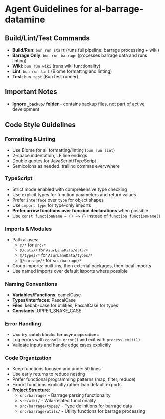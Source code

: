 # Agent Guidelines for al-barrage-datamine

## Build/Lint/Test Commands
- **Build/Run**: `bun run start` (runs full pipeline: barrage processing + wiki)
- **Barrage Only**: `bun run barrage` (processes barrage data and runs linting)
- **Wiki**: `bun run wiki` (runs wiki functionality)
- **Lint**: `bun run lint` (Biome formatting and linting)
- **Test**: `bun test` (Bun test runner)

## Important Notes
- **Ignore `_backup/` folder** - contains backup files, not part of active development

## Code Style Guidelines

### Formatting & Linting
- Use Biome for all formatting/linting (`bun run lint`)
- 2-space indentation, LF line endings
- Double quotes for JavaScript/TypeScript
- Semicolons as needed, trailing commas everywhere

### TypeScript
- Strict mode enabled with comprehensive type checking
- Use explicit types for function parameters and return values
- Prefer `interface` over `type` for object shapes
- Use `import type` for type-only imports
- **Prefer arrow functions over function declarations** when possible
- Use `const functionName = () => {}` instead of `function functionName()`

### Imports & Modules
- Path aliases: 
  - `@/*` for `src/*`
  - `@/data/*` for `AzurLaneData/data/*`
  - `@/types/*` for `AzurLaneData/types/*`
  - `@/barrage/*` for `src/barrage/*`
- Group imports: built-ins, then external packages, then local imports
- Use named imports over default imports where possible

### Naming Conventions
- **Variables/Functions**: camelCase
- **Types/Interfaces**: PascalCase
- **Files**: kebab-case for utilities, PascalCase for types
- **Constants**: UPPER_SNAKE_CASE

### Error Handling
- Use try-catch blocks for async operations
- Log errors with `console.error()` and exit with `process.exit(1)`
- Validate inputs and handle edge cases explicitly

### Code Organization
- Keep functions focused and under 50 lines
- Use early returns to reduce nesting
- Prefer functional programming patterns (map, filter, reduce)
- Export functions explicitly rather than default exports
- **Project Structure**:
  - `src/barrage/` - Barrage parsing functionality
  - `src/wiki/` - Wiki-related functionality
  - `src/barrage/types/` - Type definitions for barrage data
  - `src/barrage/utils/` - Utility functions for barrage processing